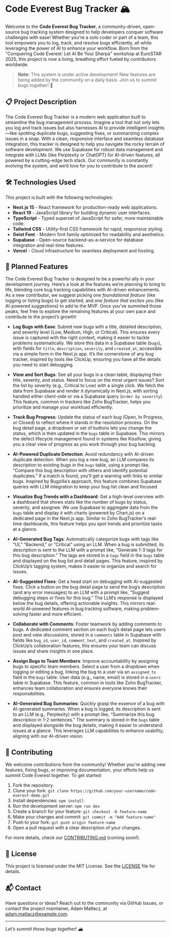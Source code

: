 # Code Everest Bug Tracker 🏔️

Welcome to the **Code Everest Bug Tracker**, a community-driven, open-source bug tracking system designed to help developers conquer software challenges with ease! Whether you're a solo coder or part of a team, this tool empowers you to log, track, and resolve bugs efficiently, all while leveraging the power of AI to enhance your workflow. Born from the "Conquering Code Everest: Let AI Be Your Sherpa" workshop at EuroSTAR 2025, this project is now a living, breathing effort fueled by contributors worldwide.

> **Note**: This system is under active development! New features are being added by the community on a daily basis. Join us to summit bugs together! 🚀

## 📋 Project Description

The Code Everest Bug Tracker is a modern web application built to streamline the bug management process. Imagine a tool that not only lets you log and track issues but also harnesses AI to provide intelligent insights—like spotting duplicate bugs, suggesting fixes, or summarizing complex issues in a snap. With a clean, responsive interface and seamless database integration, this tracker is designed to help you navigate the rocky terrain of software development. We use Supabase for robust data management and integrate with LLMs (like Perplexity or ChatGPT) for AI-driven features, all powered by a cutting-edge tech stack. Our community is constantly evolving the system, and we’d love for you to contribute to the ascent!

## 🛠️ Technologies Used

This project is built with the following technologies:

- **Next.js 15** - React framework for production-ready web applications.  
- **React 19** - JavaScript library for building dynamic user interfaces.  
- **TypeScript** - Typed superset of JavaScript for safer, more maintainable code.  
- **Tailwind CSS** - Utility-first CSS framework for rapid, responsive styling.  
- **Geist Font** - Modern font family optimized for readability and aesthetics.  
- **Supabase** - Open-source backend-as-a-service for database integration and real-time features.  
- **Vercel** - Cloud infrastructure for seamless deployment and hosting.

## 🌟 Planned Features

The Code Everest Bug Tracker is designed to be a powerful ally in your development journey. Here’s a look at the features we’re planning to bring to life, blending core bug tracking capabilities with AI-driven enhancements. As a new contributor, we suggest picking *one foundational feature* (like logging or listing bugs) to get started, and *one feature that excites you* (like AI-powered suggestions) to add to the MVP. Once you’ve summited those peaks, feel free to explore the remaining features at your own pace and contribute to the project’s growth!

- **Log Bugs with Ease**: Submit new bugs with a title, detailed description, and severity level (Low, Medium, High, or Critical). This ensures every issue is captured with the right context, making it easier to tackle problems systematically. We store this data in a Supabase table (`bugs`), with fields for `title`, `description`, `severity`, and `created_at`, accessible via a simple form in the Next.js app. It’s the cornerstone of any bug tracker, inspired by tools like ClickUp, ensuring you have all the details you need to start debugging.

- **View and Sort Bugs**: See all your bugs in a clean table, displaying their title, severity, and status. Need to focus on the most urgent issues? Sort the list by severity (e.g., Critical to Low) with a single click. We fetch the data from Supabase and render it dynamically in Next.js, with sorting handled either client-side or via a Supabase query (`order by severity`). This feature, common in trackers like Zoho BugTracker, helps you prioritize and manage your workload efficiently.

- **Track Bug Progress**: Update the status of each bug (Open, In Progress, or Closed) to reflect where it stands in the resolution process. On the bug detail page, a dropdown or set of buttons lets you change the status, which is then updated in the `bugs` table in Supabase. This mirrors the defect lifecycle management found in systems like Kissflow, giving you a clear view of progress as you work through your bug backlog.

- **AI-Powered Duplicate Detection**: Avoid redundancy with AI-driven duplicate detection. When you log a new bug, an LLM compares its description to existing bugs in the `bugs` table, using a prompt like, “Compare this bug description with others and identify potential duplicates.” If a match is found, you’ll get a warning with links to similar bugs. Inspired by Bugzilla’s approach, this feature combines Supabase queries with LLM integration to keep your bug list clean and focused.

- **Visualize Bug Trends with a Dashboard**: Get a high-level overview with a dashboard that shows stats like the number of bugs by status, severity, and assignee. We use Supabase to aggregate data from the `bugs` table and display it with charts (powered by Chart.js) on a dedicated page in the Next.js app. Similar to Zoho BugTracker’s real-time dashboards, this feature helps you spot trends and prioritize tasks at a glance.

- **AI-Generated Bug Tags**: Automatically categorize bugs with tags like “UI,” “Backend,” or “Critical” using an LLM. When a bug is submitted, its description is sent to the LLM with a prompt like, “Generate 1-3 tags for this bug description.” The tags are stored in a `tags` field in the `bugs` table and displayed on the bug list and detail pages. This feature, inspired by ClickUp’s tagging system, makes it easier to organize and search for issues.

- **AI-Suggested Fixes**: Get a head start on debugging with AI-suggested fixes. Click a button on the bug detail page to send the bug’s description (and any error messages) to an LLM with a prompt like, “Suggest debugging steps or fixes for this bug.” The LLM’s response is displayed below the bug details, offering actionable insights. This mirrors real-world AI-powered features in bug tracking software, making problem-solving faster and more efficient.

- **Collaborate with Comments**: Foster teamwork by adding comments to bugs. A dedicated comment section on each bug’s detail page lets users post and view discussions, stored in a `comments` table in Supabase with fields like `bug_id`, `user_id`, `comment_text`, and `created_at`. Inspired by ClickUp’s collaboration features, this ensures your team can discuss issues and share insights in one place.

- **Assign Bugs to Team Members**: Improve accountability by assigning bugs to specific team members. Select a user from a dropdown when logging or editing a bug, linking the bug to a user via an `assigned_to` field in the `bugs` table. User data (e.g., name, email) is stored in a `users` table in Supabase. This feature, common in tools like Zoho BugTracker, enhances team collaboration and ensures everyone knows their responsibilities.

- **AI-Generated Bug Summaries**: Quickly grasp the essence of a bug with AI-generated summaries. When a bug is logged, its description is sent to an LLM (e.g., Perplexity) with a prompt like, “Summarize this bug description in 1-2 sentences.” The summary is stored in the `bugs` table and displayed alongside the bug details, making it easier to understand issues at a glance. This leverages LLM capabilities to enhance usability, aligning with our AI-driven vision.

## 🤝 Contributing

We welcome contributions from the community! Whether you're adding new features, fixing bugs, or improving documentation, your efforts help us summit Code Everest together. To get started:

1. Fork the repository.
2. Clone your fork: `git clone https://github.com/your-username/code-everest-demo.git`
3. Install dependencies: `npm install`
4. Run the development server: `npm run dev`
5. Create a branch for your feature: `git checkout -b feature-name`
6. Make your changes and commit: `git commit -m "Add feature-name"`
7. Push to your fork: `git push origin feature-name`
8. Open a pull request with a clear description of your changes.

For more details, check our [CONTRIBUTING.md](CONTRIBUTING.md) (coming soon!).

## 📜 License

This project is licensed under the MIT License. See the [LICENSE](LICENSE) file for details.

## 📬 Contact

Have questions or ideas? Reach out to the community via GitHub Issues, or contact the project maintainer, Adam Matłacz, at [adam.matlacz@example.com](mailto:adam.matlacz@example.com).

---

*Let’s summit those bugs together! 🏔️*